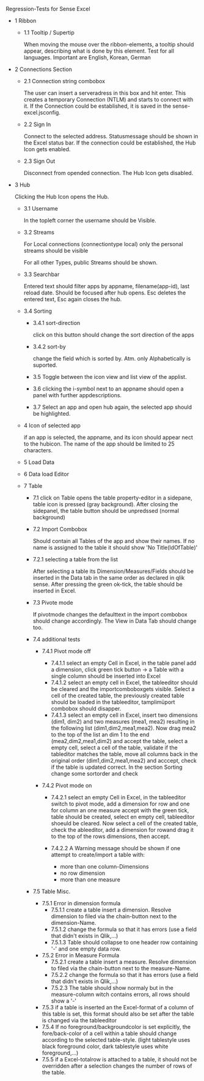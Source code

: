 Regression-Tests for Sense Excel
* 1 Ribbon
  * 1.1 Tooltip / Supertip
    
    When moving the mouse over the ribbon-elements, a tooltip should appear, describing what is done by this element.
    Test for all languages. Important are English, Korean, German
    
* 2  Connections Section
  * 2.1 Connection string combobox
  
    The user can insert a serveradress in this box and hit enter. 
    This creates a temporary Connection (NTLM) and starts to connect with it. 
    If the Connection could be established, it is saved in the sense-excel.jsconfig.  
 
  * 2.2 Sign In
  
    Connect to the selected address. Statusmessage should be shown in the Excel status bar.
    If the connection could be established, the Hub Icon gets enabled.
  
  * 2.3 Sign Out
  
    Disconnect from opended connection.
    The Hub Icon gets disabled.
  
* 3 Hub
    
  Clicking the Hub Icon opens the Hub.
      
  * 3.1 Username
     
    In the topleft corner the username should be Visible.
  * 3.2 Streams
        
    For Local connections (connectiontype local) only the personal streams should be visible
        
    For  all other Types, public Streams should be shown.
        
  * 3.3 Searchbar
      
    Entered text should filter apps by appname, filename(app-id), last reload date.
    Should be focused after hub opens. Esc deletes the entered text, Esc again closes the hub.
        
  * 3.4 Sorting
      
    * 3.4.1 sort-direction
      
      click on this button should change the sort direction of the apps
      
    * 3.4.2 sort-by
    
      change the field which is sorted by.
      Atm. only Alphabetically is suported.
    
    * 3.5 Toggle between the icon view and list view of the applist. 
    
    * 3.6 clicking the i-symbol next to an appname should open a panel with further appdescriptions.
    * 3.7 Select an app and open hub again, the selected app should be highlighted.
  * 4 Icon of selected app
  
    if an app is selected, the appname, and its icon should appear nect to the hubicon. 
    The name of the app should be limited to 25 characters.
    
  * 5 Load Data
  * 6 Data load Editor
  * 7 Table
      * 7.1 click on Table opens the table property-editor in a sidepane, table icon is pressed (gray background). After closing the sidepanel, the table button should be unpredssed (normal background)       
      * 7.2 Import Combobox
        
        Should contain all Tables of the app and show their names. 
        If no name is assigned to the table it should show 'No Title(IdOfTable)'
      
      * 7.2.1 selecting a table from the list
      
        After selecting a table its Dimension/Measures/Fields should be inserted in the Data tab 
        in the same order as declared in qlik sense.
        After pressing the green ok-tick, the table should be inserted in Excel.
      
      * 7.3 Pivote mode
              
        If pivotmode changes the defaulttext in the import combobox should change accordingly.
        The View in Data Tab should change too. 
        
      * 7.4 additional tests
      
        * 7.4.1 Pivot mode off
          * 7.4.1.1 select an empty Cell in Excel, in the table panel add a dimension, click green tick button -> a Table with a single column should be inserted into Excel
          * 7.4.1.2 select an empty cell in Excel, the tableeditor should be cleared and the importcomboboxgets visible. Select a cell of the created table, the previously created table should be loaded in the tableeditor, tamplimüport combobox should disapper.
          * 7.4.1.3 select an empty cell in Excel, insert two dimensions (dim1, dim2) and two measures (mea1, mea2) resulting in the following list (dim1,dim2,mea1,mea2). Now drag mea2 to the top of the list an dim 1 to the end (mea2,dim2,mea1,dim2) and accept the table, select a empty cell, select a cell of the table, validate if the tableditor matches the table, move all columns back in the original order (dim1,dim2,mea1,mea2) and acccept, check if the table is updated correct.
          In the section Sorting change some sortorder and check
          
        * 7.4.2 Pivot mode on
          * 7.4.2.1 select an empty Cell in Excel, in the tableeditor switch to pivot mode, add a dimension for row and one for column an one measure accept with the green tick, table should be created, select en empty cell, tableeditor shoeuld be cleared. Now select a cell of the created table, check the ableeditor, add a dimension for rowand drag it to the top of the rows dimensions, then accept.  
          
          * 7.4.2.2 A Warning message should be shown if one attempt to create/import a table with:
            * more than one column-Dimensions
            * no row dimension
            * more than one measure         
          
      * 7.5 Table Misc.
        * 7.5.1 Error in dimension formula 
          * 7.5.1.1 create a table insert a dimension. Resolve dimension to filed via the chain-button next to the dimension-Name.          
          * 7.5.1.2  change the formula so that it has errors (use a field that didn't exists in Qlik,...)
          * 7.5.1.3  Table should collapse to one header row containing '-' and one empty data row. 
        * 7.5.2 Error in Measure Formula 
          * 7.5.2.1 create a table insert a measure. Resolve dimension to filed via the chain-button next to the measure-Name.
          * 7.5.2.2  change the formula so that it has errors (use a field that didn't exists in Qlik,...)
          * 7.5.2.3  The table should show normaly but in the measure-column witch contains errors, all rows should show a '-'
        * 7.5.3 if a table is inserted an the Excel-format of a column of this table is set, this format should also be set after the table is changed via the tableeditor
        * 7.5.4 If no foreground/backgroundcolor is set explicitly, the fore/back-color of a cell within a table should change according to the selected table-style. (light tablestyle uses black foreground color, dark tablestyle uses white foreground,...)
        * 7.5.5 if a Excel-totalrow is attached to a table, it should not be overridden after a selection changes the number of rows of the table.  
          

